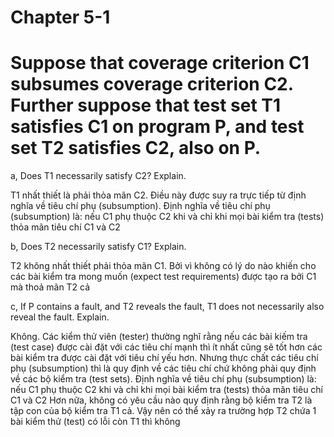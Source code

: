 # Chapter 5-1

# Suppose that coverage criterion C1 subsumes coverage criterion C2. Further suppose that test set T1 satisfies C1 on program P, and test set T2 satisfies C2, also on P.

a, Does T1 necessarily satisfy C2? Explain.

T1 nhất thiết là phải thỏa mãn C2. Điều này được suy ra trực tiếp từ định nghĩa về
tiêu chí phụ (subsumption). Định nghĩa về tiêu chí phụ (subsumption) là: nếu C1 phụ thuộc C2 khi và
chỉ khi mọi bài kiểm tra (tests) thỏa mãn tiêu chí C1 và C2

b, Does T2 necessarily satisfy C1? Explain.

T2 không nhất thiết phải thỏa mãn C1. Bởi vì không có lý do nào khiến cho các bài kiểm tra
mong muốn (expect test requirements) được tạo ra bởi C1 mà thoả mãn T2 cả

c, If P contains a fault, and T2 reveals the fault, T1 does not necessarily also reveal the
fault. Explain.

Không. Các kiểm thử viên (tester) thường nghĩ rằng nếu các bài kiếm tra (test case) được cài đặt với các
tiêu chí mạnh thì ít nhất cũng sẽ tốt hơn các bài kiểm tra được cài đặt với tiêu chí yếu hơn. Nhưng thực 
chất các tiêu chí phụ (subsumption) thì là quy định về các tiêu chí chứ không phải quy định về các bộ 
kiểm tra (test sets). Định nghĩa về tiêu chí phụ (subsumption) là: nếu C1 phụ thuộc C2 khi và chỉ khi mọi 
bài kiểm tra (tests) thỏa mãn tiêu chí C1 và C2 Hơn nữa, không có yêu cầu nào quy định rằng bộ kiểm tra 
T2 là tập con của bộ kiểm tra T1 cả. Vậy nên có thể xảy ra trường hợp T2 chứa 1 bài kiểm thử (test) có lỗi
còn T1 thì không